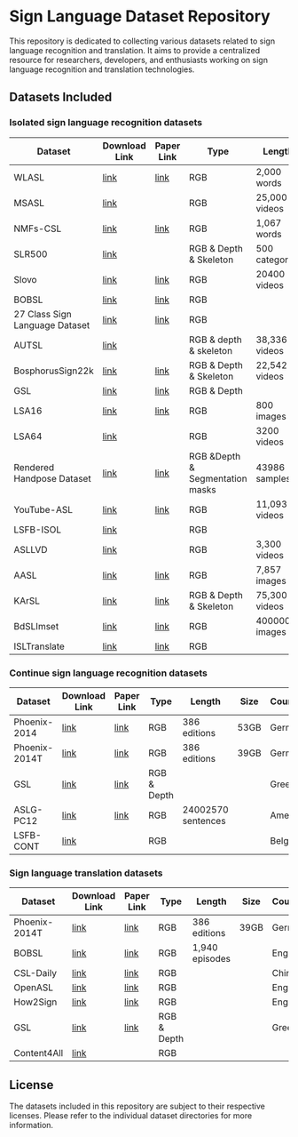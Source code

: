 
# Sign Language Dataset Repository

This repository is dedicated to collecting various datasets related to sign language recognition and translation. It aims to provide a centralized resource for researchers, developers, and enthusiasts working on sign language recognition and translation technologies.

## Datasets Included

### Isolated sign language recognition datasets
| Dataset | Download Link | Paper Link | Type | Length | Size | Country |
|-----|-----|-----|-----|-----|-----|-----|
| WLASL |[link](https://dxli94.github.io/WLASL/)| [link](https://arxiv.org/pdf/1910.11006v2.pdf) | RGB |2,000 words | | America | 
| MSASL |[link](https://www.microsoft.com/en-us/research/project/ms-asl/)| | RGB | 25,000 videos | |  |
| NMFs-CSL |[link](https://ustc-slr.github.io/datasets/2020_nmfs_csl/)| [link](https://arxiv.org/abs/2110.05382) | RGB |1,067 words | | China | 
| SLR500 |[link](http://home.ustc.edu.cn/~hagjie/)|  | RGB & Depth & Skeleton  | 500 categories |  | China | 
| Slovo |[link](https://github.com/hukenovs/slovo)| [link](https://arxiv.org/abs/2305.14527) | RGB | 20400 videos | 16 GB | Russia | 
| BOBSL |[link](https://www.robots.ox.ac.uk/~vgg/data/bobsl/)| [link](https://arxiv.org/abs/2208.02802) |RGB | |  | England  | 
| 27 Class Sign Language Dataset |[link](https://www.kaggle.com/datasets/ardamavi/27-class-sign-language-dataset/data)| [link](https://arxiv.org/abs/2203.03859) |RGB| | 1G | America  | 
| AUTSL |[link](https://cvml.ankara.edu.tr/datasets/)| | RGB & depth & skeleton | 38,336 videos  |  | 
| BosphorusSign22k |[link](https://ogulcanozdemir.github.io/bosphorussign22k/)| [link](https://arxiv.org/pdf/2004.01283v2.pdf) |  RGB & Depth & Skeleton |22,542 videos |  |England  | 
| GSL |[link](https://zenodo.org/records/3941811)| [link](https://arxiv.org/abs/2007.12530) |RGB & Depth | | | Greece  | 
| LSA16 |[link](https://facundoq.github.io/datasets/lsa16/)|[link](https://arxiv.org/abs/2310.17427) |RGB   | 800 images | | Argentina  | 
| LSA64 |[link](https://facundoq.github.io/datasets/lsa64/)| |RGB  | 3200 videos | | Argentina  | 
| Rendered Handpose Dataset |[link](https://lmb.informatik.uni-freiburg.de/resources/datasets/RenderedHandposeDataset.en.html)|[link](https://lmb.informatik.uni-freiburg.de/projects/hand3d/) |RGB &Depth & Segmentation masks | 43986 samples | 7.1G | Argentina  | 
| YouTube-ASL |[link](https://github.com/google-research/google-research/tree/master/youtube_asl)| [link](https://arxiv.org/abs/2306.15162) |RGB  | 11,093 videos | | America  | 
| LSFB-ISOL |[link](https://lsfb.info.unamur.be/#dataset)|  |RGB  |  | | Belgium  | 
|ASLLVD |[link](https://www.bu.edu/asllrp/av/dai-asllvd.html)|  |RGB  | 3,300 videos | | America  | 
|AASL|[link](https://www.kaggle.com/datasets/59761a7132888de252ded8443ced1c7fb21ad28be5598f1f6ca43c663c32b40b/data)| [link](https://arxiv.org/abs/2301.11932) |RGB  | 7,857  images | 5G  | Arabic   | 
|KArSL|[link](https://hamzah-luqman.github.io/KArSL/)| [link](https://dl.acm.org/doi/10.1145/3423420#:~:text=Signs%20in%20KArSL%20database%20are,language%20recognition%20using%20this%20database) |RGB & Depth & Skeleton |  75,300 videos |  | Arabic  | 
|BdSLImset|[link](https://imruljubair.github.io/project/project-page.html#bdsl)| [link](https://arxiv.org/abs/1811.12813) |RGB  | 4000000 images  |   | Bangladesh  | 
|ISLTranslate|[link](https://github.com/Exploration-Lab/ISLTranslate?tab=readme-ov-file)| [link](https://arxiv.org/abs/2307.05440v1) |RGB  |  |   | India  | 


### Continue sign language recognition datasets

| Dataset | Download Link | Paper Link | Type |Length | Size | Country |
|-----|-----|-----|-----|-----|-----|-----|
| Phoenix-2014 |[link](https://www-i6.informatik.rwth-aachen.de/~koller/RWTH-PHOENIX/)| [link](https://www.sciencedirect.com/science/article/pii/S1077314215002088) |RGB|386 editions | 53GB | German  | 
| Phoenix-2014T |[link](https://www.microsoft.com/en-us/research/project/ms-asl/)| [link](https://ieeexplore.ieee.org/document/8578910)|RGB|386 editions | 39GB | German  | 
| GSL |[link](https://zenodo.org/records/3941811)| [link](https://arxiv.org/abs/2007.12530) |RGB & Depth | | | Greece  | 
| ASLG-PC12 |[link](https://achrafothman.net/site/english-asl-gloss-parallel-corpus-2012-aslg-pc12/)| [link](https://arxiv.org/abs/2306.15162) |RGB  | 24002570 sentences | | America  | 
| LSFB-CONT |[link](https://lsfb.info.unamur.be/#dataset)|  |RGB  |  | | Belgium  | 


### Sign language translation datasets

| Dataset | Download Link | Paper Link | Type |Length | Size | Country |
|-----|-----|-----|-----|-----|-----|-----|
| Phoenix-2014T |[link](https://www.microsoft.com/en-us/research/project/ms-asl/)| [link](https://ieeexplore.ieee.org/document/8578910)|RGB|386 editions | 39GB | German  | 
| BOBSL |[link](https://www.robots.ox.ac.uk/~vgg/data/bobsl/)| [link](https://arxiv.org/abs/2208.02802) |RGB|1,940 episodes |  | England  | 
| CSL-Daily |[link](https://ustc-slr.github.io/datasets/2021_csl_daily/)| [link](https://arxiv.org/abs/2105.12397) |RGB| |  | China  | 
| OpenASL |[link](https://github.com/chevalierNoir/OpenASL/)| [link](https://arxiv.org/abs/2205.12870) |RGB| |  | England  | 
| How2Sign |[link](https://how2sign.github.io/)| [link](https://arxiv.org/abs/2008.08143) |RGB| |  | England  | 
| GSL |[link](https://zenodo.org/records/3941811)| [link](https://arxiv.org/abs/2007.12530) |RGB & Depth | | | Greece  | 
| Content4All |[link](https://www.cvssp.org/data/c4a-news-corpus/)|  |RGB | | |   | 


## License

The datasets included in this repository are subject to their respective licenses. Please refer to the individual dataset directories for more information.
